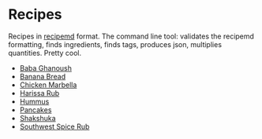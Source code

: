 # Recipes

Recipes in [recipemd](http://recipemd.org) format. The command line tool: validates the recipemd formatting, finds ingredients, finds tags, produces json, multiplies quantities. Pretty cool.

<!--
I orginally tried kookbook, since that looked too simple to pass up. But I couldn't get it to work on my box (5.4.0-121-lowlatency #137-Ubuntu SMP PREEMPT Wed Jun 15 14:14:05 UTC 2022 x86_64).
-->


- [Baba Ghanoush](recipes/baba-ghanoush.md)
- [Banana Bread](recipes/banana-bread.md)
- [Chicken Marbella](recipes/chicken_marbella.md)
- [Harissa Rub](recipes/harissa-rub.md)
- [Hummus](recipes/hummus.md)
- [Pancakes](recipes/good_old_fashioned_pancakes.md)
- [Shakshuka](recipes/shakshuka.md)
- [Southwest Spice Rub](recipes/southwest-spice-rub.md)

